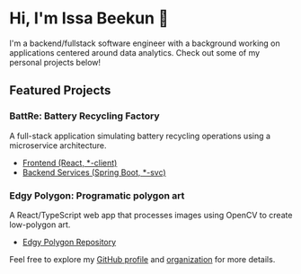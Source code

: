 # Hi, I'm Issa Beekun 👋

I'm a backend/fullstack software engineer with a background working on applications centered around data analytics. Check out some of my personal projects below!

## Featured Projects

### BattRe: Battery Recycling Factory
A full-stack application simulating battery recycling operations using a microservice architecture.
- [Frontend (React, *-client)](https://github.com/Flyerfye-BattRE/battre-client)
- [Backend Services (Spring Boot, *-svc)](https://github.com/orgs/Flyerfye-BattRE)

### Edgy Polygon: Programatic polygon art
A React/TypeScript web app that processes images using OpenCV to create low-polygon art.
- [Edgy Polygon Repository](https://github.com/Flyerfye/edgy-polygon-react)


Feel free to explore my [GitHub profile](https://github.com/Flyerfye) and [organization](https://github.com/orgs/Flyerfye-BattRE) for more details.


